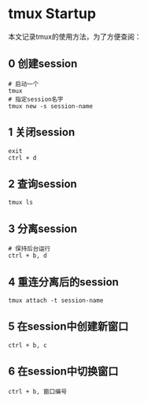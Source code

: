 # tmux Startup

本文记录tmux的使用方法，为了方便查阅：

## 0 创建session

```shell
# 启动一个
tmux
# 指定session名字
tmux new -s session-name
```

## 1 关闭session

```shell
exit
ctrl + d
```

## 2 查询session

```shell
tmux ls
```

## 3 分离session

```shell
# 保持后台运行
ctrl + b, d
```

## 4 重连分离后的session

```shell
tmux attach -t session-name
```

## 5 在session中创建新窗口

```shell
ctrl + b, c
```

## 6 在session中切换窗口

```shell
ctrl + b, 窗口编号
```
